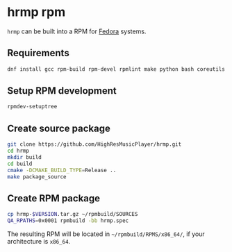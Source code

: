 # hrmp rpm

`hrmp` can be built into a RPM for [Fedora](https://getfedora.org/) systems.

## Requirements

```sh
dnf install gcc rpm-build rpm-devel rpmlint make python bash coreutils diffutils patch rpmdevtools chrpath
```

## Setup RPM development

```sh
rpmdev-setuptree
```

## Create source package

```sh
git clone https://github.com/HighResMusicPlayer/hrmp.git
cd hrmp
mkdir build
cd build
cmake -DCMAKE_BUILD_TYPE=Release ..
make package_source
```

## Create RPM package

```sh
cp hrmp-$VERSION.tar.gz ~/rpmbuild/SOURCES
QA_RPATHS=0x0001 rpmbuild -bb hrmp.spec
```

The resulting RPM will be located in `~/rpmbuild/RPMS/x86_64/`, if your architecture is `x86_64`.
